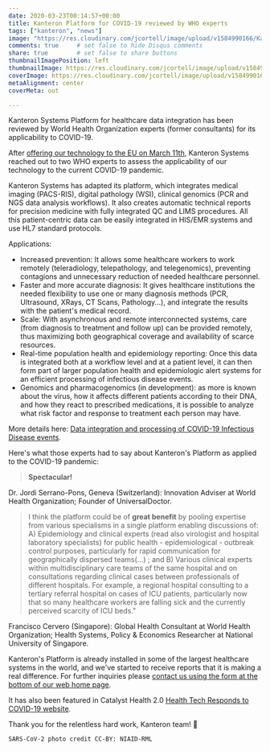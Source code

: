 ```yaml
---
date: 2020-03-23T00:14:57+00:00
title: Kanteron Platform for COVID-19 reviewed by WHO experts
tags: ["kanteron", "news"]
image: "https://res.cloudinary.com/jcortell/image/upload/v1584990166/Kanteron/SARS-CoV-2.jpg"
comments: true     # set false to hide Disqus comments  
share: true        # set false to share buttons
thumbnailImagePosition: left
thumbnailImage: https://res.cloudinary.com/jcortell/image/upload/v1584990166/Kanteron/SARS-CoV-2.jpg
coverImage: https://res.cloudinary.com/jcortell/image/upload/v1584990166/Kanteron/SARS-CoV-2.jpg
metaAlignment: center
coverMeta: out

---
```


Kanteron Systems Platform for healthcare data integration has been reviewed by World Health Organization experts (former consultants) for its applicability to COVID-19.

<!--more-->

After [offering our technology to the EU on March 11th](https://blog.kanteron.com/2020/03/doing-our-part-to-fight-covid-19/), Kanteron Systems reached out to two WHO experts to assess the applicability of our technology to the current COVID-19 pandemic.

Kanteron Systems has adapted its platform, which integrates medical imaging (PACS-RIS), digital pathology (WSI), clinical genomics (PCR and NGS data analysis workflows). It also creates automatic technical reports for precision medicine with fully integrated QC and LIMS procedures. All this patient-centric data can be easily integrated in HIS/EMR systems and use HL7 standard protocols.

Applications:

- Increased prevention: It allows some healthcare workers to work remotely (teleradiology, telepathology, and telegenomics), preventing contagions and unnecessary reduction of needed healthcare personnel.
- Faster and more accurate diagnosis: It gives healthcare institutions the needed flexibility to use one or many diagnosis methods (PCR, Ultrasound, XRays, CT Scans, Pathology...), and integrate the results with the patient's medical record.
- Scale: With asynchronous and remote interconnected systems, care (from diagnosis to treatment and follow up) can be provided remotely, thus maximizing both geographical coverage and availability of scarce resources.
- Real-time population health and epidemiology reporting: Once this data is integrated both at a workflow level and at a patient level, it can then form part of larger population health and epidemiologic alert systems for an efficient processing of infectious disease events.
- Genomics and pharmacogenomics (in development): as more is known about the virus, how it affects different patients according to their DNA, and how they react to prescribed medications, it is possible to analyze what risk factor and response to treatment each person may have.

More details here: [Data integration and processing of COVID-19 Infectious Disease events](https://figshare.com/articles/Data_integration_and_processing_of_COVID-19_Infectious_Disease_events/11988129).

Here's what those experts had to say about Kanteron's Platform as applied to the COVID-19 pandemic:

> **Spectacular!**

Dr. Jordi Serrano-Pons, Geneva (Switzerland): Innovation Adviser at World Health Organization; Founder of UniversalDoctor.

> I think the platform could be of **great benefit** by pooling expertise from various specialisms in a single platform enabling discussions of: A) Epidemiology and clinical experts (read also virologist and hospital laboratory specialists) for public health - epidemiological - outbreak control purposes, particularly for rapid communication for geographically dispersed teams(...) ; and B) Various clinical experts within multidisciplinary care teams of the same hospital and on consultations regarding clinical cases between professionals of different hospitals. For example, a regional hospital consulting to a tertiary referral hospital on cases of ICU patients, particularly now that so many healthcare workers are falling sick and the currently perceived scarcity of ICU beds."

Francisco Cervero (Singapore): Global Health Consultant at World Health Organization; Health Systems, Policy & Economics Researcher at National University of Singapore.

Kanteron's Platform is already installed in some of the largest healthcare systems in the world, and we've started to receive reports that it is making a real difference. For further inquiries please [contact us using the form at the bottom of our web home page](https://www.kanteron.com/).

It has also been featured in Catalyst Health 2.0 [Health Tech Responds to COVID-19 website](https://www.covid19healthtech.com/companies/kanteron-systems).

Thank you for the relentless hard work, Kanteron team! 💪

`SARS-CoV-2 photo credit CC-BY: NIAID-RML
`
